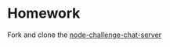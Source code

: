 # Homework

Fork and clone the [node-challenge-chat-server](https://github.com/CodeYourFuture/node-challenge-chat-server)
